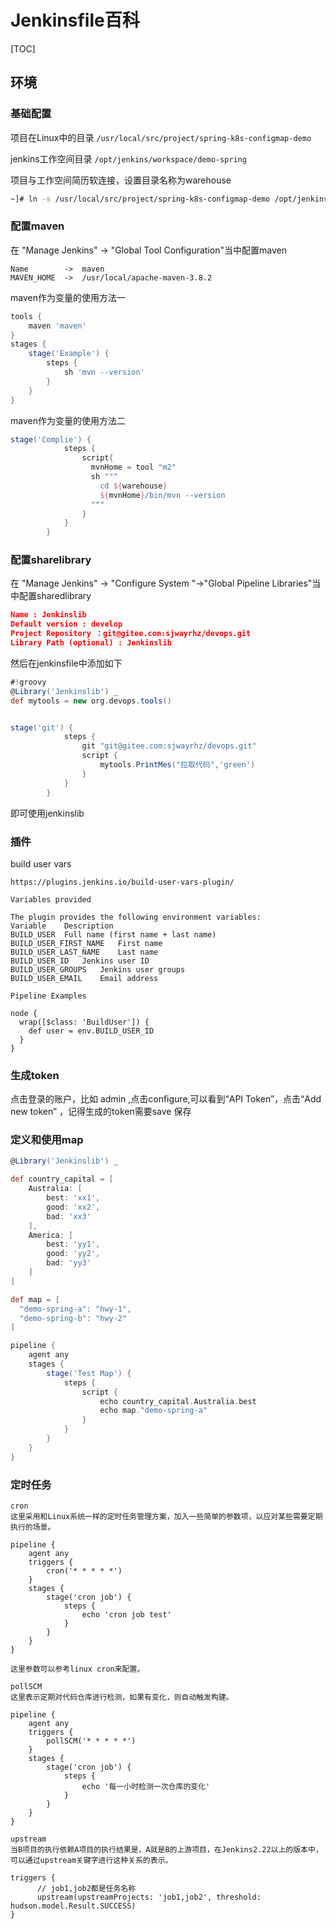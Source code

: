 # Jenkinsfile百科

[TOC]

## 环境

### 基础配置

项目在Linux中的目录 `/usr/local/src/project/spring-k8s-configmap-demo`

jenkins工作空间目录 `/opt/jenkins/workspace/demo-spring`

项目与工作空间简历软连接，设置目录名称为warehouse

```bash
~]# ln -s /usr/local/src/project/spring-k8s-configmap-demo /opt/jenkins/workspace/demo-spring/warehouse
```

### 配置maven

在 "Manage Jenkins" -> "Global Tool Configuration"当中配置maven

```
Name		-> 	maven
MAVEN_HOME	->	/usr/local/apache-maven-3.8.2
```

maven作为变量的使用方法一

```groovy
tools {
    maven 'maven' 
}
stages {
    stage('Example') {
        steps {
            sh 'mvn --version'
        }
    }
}
```

maven作为变量的使用方法二

```groovy
stage('Complie') {
            steps {
                script{
                  mvnHome = tool "m2"
                  sh """
                    cd ${warehouse}     
                    ${mvnHome}/bin/mvn --version                 
                  """
                }        
            }
        }
```



### 配置sharelibrary

在 "Manage Jenkins" -> "Configure System "->"Global Pipeline Libraries"当中配置sharedlibrary

```json
Name : Jenkinslib
Default version : develop
Project Repository ：git@gitee.com:sjwayrhz/devops.git
Library Path (optional) : Jenkinslib
```

然后在jenkinsfile中添加如下

```groovy
#!groovy
@Library('Jenkinslib') _     
def mytools = new org.devops.tools()


stage('git') {
            steps {
                git "git@gitee.com:sjwayrhz/devops.git"
                script {
                    mytools.PrintMes("拉取代码",'green')  
                }  
            }
        }
```

即可使用jenkinslib



### 插件

build user vars

```
https://plugins.jenkins.io/build-user-vars-plugin/

Variables provided

The plugin provides the following environment variables:
Variable 	Description
BUILD_USER 	Full name (first name + last name)
BUILD_USER_FIRST_NAME 	First name
BUILD_USER_LAST_NAME 	Last name
BUILD_USER_ID 	Jenkins user ID
BUILD_USER_GROUPS 	Jenkins user groups
BUILD_USER_EMAIL 	Email address

Pipeline Examples

node {
  wrap([$class: 'BuildUser']) {
    def user = env.BUILD_USER_ID
  }
}

```

### 生成token

点击登录的账户，比如 admin ,点击configure,可以看到“API Token”，点击“Add new token” ，记得生成的token需要save 保存

### 定义和使用map

```groovy
@Library('Jenkinslib') _

def country_capital = [
    Australia: [
        best: 'xx1',
        good: 'xx2',
        bad: 'xx3'
    ],
    America: [
        best: 'yy1',
        good: 'yy2',
        bad: 'yy3'
    ]
]

def map = [
  "demo-spring-a": "hwy-1",
  "demo-spring-b": "hwy-2"
]

pipeline {
    agent any    
    stages {
        stage('Test Map') {
            steps {
                script {
                    echo country_capital.Australia.best
                    echo map."demo-spring-a"
                }
            }
        }
    }
}

```

### 定时任务

```
cron
这里采用和Linux系统一样的定时任务管理方案，加入一些简单的参数项，以应对某些需要定期执行的场景。

pipeline {
    agent any
    triggers {
        cron('* * * * *')
    }
    stages {
        stage('cron job') {
            steps {
                echo 'cron job test'
            }
        }
    }
}

这里参数可以参考linux cron来配置。

pollSCM
这里表示定期对代码仓库进行检测，如果有变化，则自动触发构建。

pipeline {
    agent any
    triggers {
        pollSCM('* * * * *')
    }
    stages {
        stage('cron job') {
            steps {
                echo '每一小时检测一次仓库的变化'
            }
        }
    }
}

upstream
当B项目的执行依赖A项目的执行结果是，A就是B的上游项目，在Jenkins2.22以上的版本中，可以通过upstream关键字进行这种关系的表示。

triggers { 
      // job1,job2都是任务名称
      upstream(upstreamProjects: 'job1,job2', threshold: hudson.model.Result.SUCCESS) 
}
```

